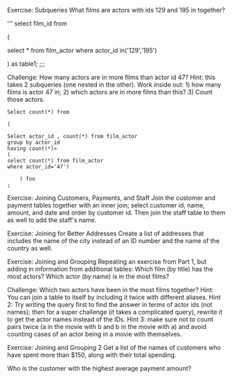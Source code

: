 Exercise: Subqueries
What films are actors with ids 129 and 195 in together?

'''
select film_id from 

(

select * from film_actor where actor_id in('129','195')

) as table1;
;;;

Challenge: How many actors are in more films than actor id 47? Hint: this takes 2 subqueries (one nested in the other). Work inside out: 1) how many films is actor 47 in; 2) which actors are in more films than this? 3) Count those actors.


```
Select count(*) from

(

Select actor_id , count(*) from film_actor 
group by actor_id
having count(*)>
(
select count(*) from film_actor 
where actor_id='47')
	
	) foo
;

```

Exercise: Joining Customers, Payments, and Staff
Join the customer and payment tables together with an inner join; select customer id, name, amount, and date and order by customer id. Then join the staff table to them as well to add the staff's name.

Exercise: Joining for Better Addresses
Create a list of addresses that includes the name of the city instead of an ID number and the name of the country as well.

Exercise: Joining and Grouping
Repeating an exercise from Part 1, but adding in information from additional tables: Which film (by title) has the most actors? Which actor (by name) is in the most films?

Challenge: Which two actors have been in the most films together? Hint: You can join a table to itself by including it twice with different aliases. Hint 2: Try writing the query first to find the answer in terms of actor ids (not names); then for a super challenge (it takes a complicated query), rewrite it to get the actor names instead of the IDs. Hint 3: make sure not to count pairs twice (a in the movie with b and b in the movie with a) and avoid counting cases of an actor being in a movie with themselves.

Exercise: Joining and Grouping 2
Get a list of the names of customers who have spent more than $150, along with their total spending.

Who is the customer with the highest average payment amount?
